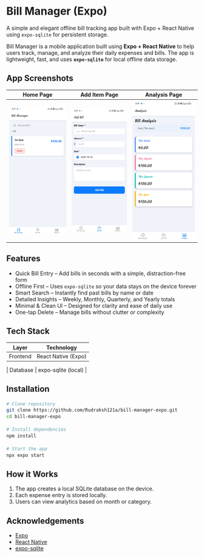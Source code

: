 # Bill Manager (Expo)

A simple and elegant offline bill tracking app built with Expo + React Native using `expo-sqlite` for persistent storage.

Bill Manager is a mobile application built using **Expo + React Native** to help users track, manage, and analyze their daily expenses and bills. The app is lightweight, fast, and uses **`expo-sqlite`** for local offline data storage.

## App Screenshots

| Home Page                      | Add Item Page                         | Analysis Page                          |
| ------------------------------ | ------------------------------------- | -------------------------------------- |
| ![Home](./images/HomePage.jpg) | ![Add Item](./images/AddItemPage.jpg) | ![Analysis](./images/AnalysisPage.jpg) |

## Features

* Quick Bill Entry – Add bills in seconds with a simple, distraction-free form
* Offline First – Uses `expo-sqlite` so your data stays on the device forever
* Smart Search – Instantly find past bills by name or date
* Detailed Insights – Weekly, Monthly, Quarterly, and Yearly totals
* Minimal & Clean UI – Designed for clarity and ease of daily use
* One-tap Delete – Manage bills without clutter or complexity



## Tech Stack

| Layer    | Technology                 |
| -------- | -------------------------- |
| Frontend | React Native (Expo)        |

| Database | expo-sqlite (local)        |


## Installation

```bash
# Clone repository
git clone https://github.com/Rudraksh121a/bill-manager-expo.git
cd bill-manager-expo

# Install dependencies
npm install

# Start the app
npx expo start
```

## How it Works

1. The app creates a local SQLite database on the device.
2. Each expense entry is stored locally.
3. Users can view analytics based on month or category.

## Acknowledgements

- [Expo](https://expo.dev/)
- [React Native](https://reactnative.dev/)
- [expo-sqlite](https://docs.expo.dev/versions/latest/sdk/sqlite/)
